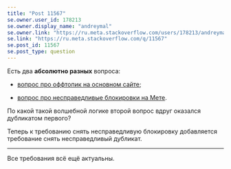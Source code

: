 ```yaml
---
title: "Post 11567"
se.owner.user_id: 178213
se.owner.display_name: "andreymal"
se.owner.link: "https://ru.meta.stackoverflow.com/users/178213/andreymal"
se.link: "https://ru.meta.stackoverflow.com/q/11567"
se.post_id: 11567
se.post_type: question
---
```

<p>Есть два <strong>абсолютно разных</strong> вопроса:</p>
<ul>
<li><p><a href="https://ru.meta.stackoverflow.com/questions/10370">вопрос про оффтопик на основном сайте</a>;</p>
</li>
<li><p><a href="https://ru.meta.stackoverflow.com/questions/11435">вопрос про несправедливые блокировки на Мете</a>.</p>
</li>
</ul>
<p>По какой такой волшебной логике второй вопрос вдруг оказался дубликатом первого?</p>
<p>Теперь к требованию снять несправедливую блокировку добавляется требование снять несправедливый дубликат.</p>
<hr />
<p>Все требования всё ещё актуальны.</p>
